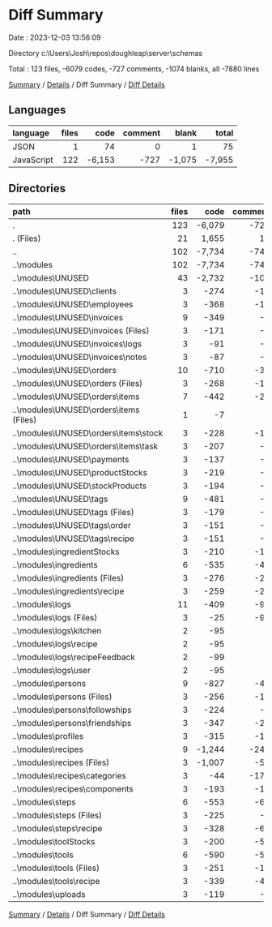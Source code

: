 # Diff Summary

Date : 2023-12-03 13:56:09

Directory c:\\Users\\Josh\\repos\\doughleap\\server\\schemas

Total : 123 files,  -6079 codes, -727 comments, -1074 blanks, all -7880 lines

[Summary](results.md) / [Details](details.md) / Diff Summary / [Diff Details](diff-details.md)

## Languages
| language | files | code | comment | blank | total |
| :--- | ---: | ---: | ---: | ---: | ---: |
| JSON | 1 | 74 | 0 | 1 | 75 |
| JavaScript | 122 | -6,153 | -727 | -1,075 | -7,955 |

## Directories
| path | files | code | comment | blank | total |
| :--- | ---: | ---: | ---: | ---: | ---: |
| . | 123 | -6,079 | -727 | -1,074 | -7,880 |
| . (Files) | 21 | 1,655 | 19 | 188 | 1,862 |
| .. | 102 | -7,734 | -746 | -1,262 | -9,742 |
| ..\\modules | 102 | -7,734 | -746 | -1,262 | -9,742 |
| ..\\modules\\UNUSED | 43 | -2,732 | -101 | -484 | -3,317 |
| ..\\modules\\UNUSED\\clients | 3 | -274 | -10 | -36 | -320 |
| ..\\modules\\UNUSED\\employees | 3 | -368 | -19 | -49 | -436 |
| ..\\modules\\UNUSED\\invoices | 9 | -349 | -6 | -69 | -424 |
| ..\\modules\\UNUSED\\invoices (Files) | 3 | -171 | -3 | -29 | -203 |
| ..\\modules\\UNUSED\\invoices\\logs | 3 | -91 | -1 | -19 | -111 |
| ..\\modules\\UNUSED\\invoices\\notes | 3 | -87 | -2 | -21 | -110 |
| ..\\modules\\UNUSED\\orders | 10 | -710 | -36 | -129 | -875 |
| ..\\modules\\UNUSED\\orders (Files) | 3 | -268 | -14 | -46 | -328 |
| ..\\modules\\UNUSED\\orders\\items | 7 | -442 | -22 | -83 | -547 |
| ..\\modules\\UNUSED\\orders\\items (Files) | 1 | -7 | 0 | -5 | -12 |
| ..\\modules\\UNUSED\\orders\\items\\stock | 3 | -228 | -13 | -41 | -282 |
| ..\\modules\\UNUSED\\orders\\items\\task | 3 | -207 | -9 | -37 | -253 |
| ..\\modules\\UNUSED\\payments | 3 | -137 | -5 | -32 | -174 |
| ..\\modules\\UNUSED\\productStocks | 3 | -219 | -9 | -39 | -267 |
| ..\\modules\\UNUSED\\stockProducts | 3 | -194 | -7 | -40 | -241 |
| ..\\modules\\UNUSED\\tags | 9 | -481 | -9 | -90 | -580 |
| ..\\modules\\UNUSED\\tags (Files) | 3 | -179 | -3 | -35 | -217 |
| ..\\modules\\UNUSED\\tags\\order | 3 | -151 | -3 | -28 | -182 |
| ..\\modules\\UNUSED\\tags\\recipe | 3 | -151 | -3 | -27 | -181 |
| ..\\modules\\ingredientStocks | 3 | -210 | -13 | -37 | -260 |
| ..\\modules\\ingredients | 6 | -535 | -41 | -92 | -668 |
| ..\\modules\\ingredients (Files) | 3 | -276 | -20 | -46 | -342 |
| ..\\modules\\ingredients\\recipe | 3 | -259 | -21 | -46 | -326 |
| ..\\modules\\logs | 11 | -409 | -97 | -78 | -584 |
| ..\\modules\\logs (Files) | 3 | -25 | -97 | -23 | -145 |
| ..\\modules\\logs\\kitchen | 2 | -95 | 0 | -13 | -108 |
| ..\\modules\\logs\\recipe | 2 | -95 | 0 | -14 | -109 |
| ..\\modules\\logs\\recipeFeedback | 2 | -99 | 0 | -14 | -113 |
| ..\\modules\\logs\\user | 2 | -95 | 0 | -14 | -109 |
| ..\\modules\\persons | 9 | -827 | -48 | -116 | -991 |
| ..\\modules\\persons (Files) | 3 | -256 | -15 | -41 | -312 |
| ..\\modules\\persons\\followships | 3 | -224 | -8 | -33 | -265 |
| ..\\modules\\persons\\friendships | 3 | -347 | -25 | -42 | -414 |
| ..\\modules\\profiles | 3 | -315 | -18 | -48 | -381 |
| ..\\modules\\recipes | 9 | -1,244 | -245 | -174 | -1,663 |
| ..\\modules\\recipes (Files) | 3 | -1,007 | -56 | -100 | -1,163 |
| ..\\modules\\recipes\\categories | 3 | -44 | -179 | -36 | -259 |
| ..\\modules\\recipes\\components | 3 | -193 | -10 | -38 | -241 |
| ..\\modules\\steps | 6 | -553 | -67 | -83 | -703 |
| ..\\modules\\steps (Files) | 3 | -225 | -7 | -34 | -266 |
| ..\\modules\\steps\\recipe | 3 | -328 | -60 | -49 | -437 |
| ..\\modules\\toolStocks | 3 | -200 | -57 | -40 | -297 |
| ..\\modules\\tools | 6 | -590 | -55 | -87 | -732 |
| ..\\modules\\tools (Files) | 3 | -251 | -15 | -42 | -308 |
| ..\\modules\\tools\\recipe | 3 | -339 | -40 | -45 | -424 |
| ..\\modules\\uploads | 3 | -119 | -4 | -23 | -146 |

[Summary](results.md) / [Details](details.md) / Diff Summary / [Diff Details](diff-details.md)